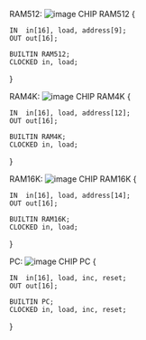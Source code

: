 RAM512:
![image](https://github.com/user-attachments/assets/3f04e9ea-c2cd-4f95-84cc-0e245b599cca)
 CHIP RAM512 {

    IN  in[16], load, address[9];
    OUT out[16];

    BUILTIN RAM512;
    CLOCKED in, load;
}

RAM4K:
![image](https://github.com/user-attachments/assets/f1a82589-3d42-4323-9f5c-b0211edaf782)
 CHIP RAM4K {

    IN  in[16], load, address[12];
    OUT out[16];

    BUILTIN RAM4K;
    CLOCKED in, load;
}

RAM16K:
![image](https://github.com/user-attachments/assets/68a2f890-06c8-45ee-98fb-a81c18038272)
 CHIP RAM16K {

    IN  in[16], load, address[14];
    OUT out[16];

    BUILTIN RAM16K;
    CLOCKED in, load;
}

PC:
![image](https://github.com/user-attachments/assets/a163deca-64e4-48e6-b3c5-dfcc55a90950)
CHIP PC {

    IN  in[16], load, inc, reset;
    OUT out[16];

    BUILTIN PC;
    CLOCKED in, load, inc, reset;
}


